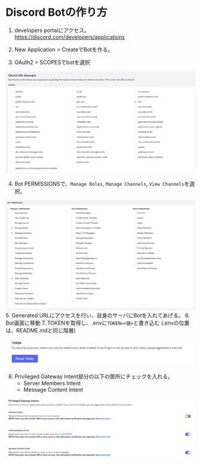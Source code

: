 # Discord Botの作り方

1. developers portalにアクセス。
https://discord.com/developers/applications

2. New Application > CreateでBotを作る。
3. OAuth2 > SCOPESでbotを選択

![](image/2025-03-16-16-23-57.png)

4. Bot PERMISSIONSで、`Manage Roles`, `Manage Channels`, `View Channels`を選択。

![](image/2025-03-16-16-24-50.png)
5. Generated URLにアクセスを行い、自身のサーバにBotを入れてあげる。
6. Bot画面に移動
7. TOKENを取得し、.envに`TOKEN=<値>`と書き込む (.envの位置は、README.mdと同じ階層)

![](image/2025-03-16-16-26-25.png)

8. Privileged Gateway Intent部分の以下の箇所にチェックを入れる。
      - Server Members Intent
      - Message Content Intent

![](image/2025-03-16-16-27-49.png)

